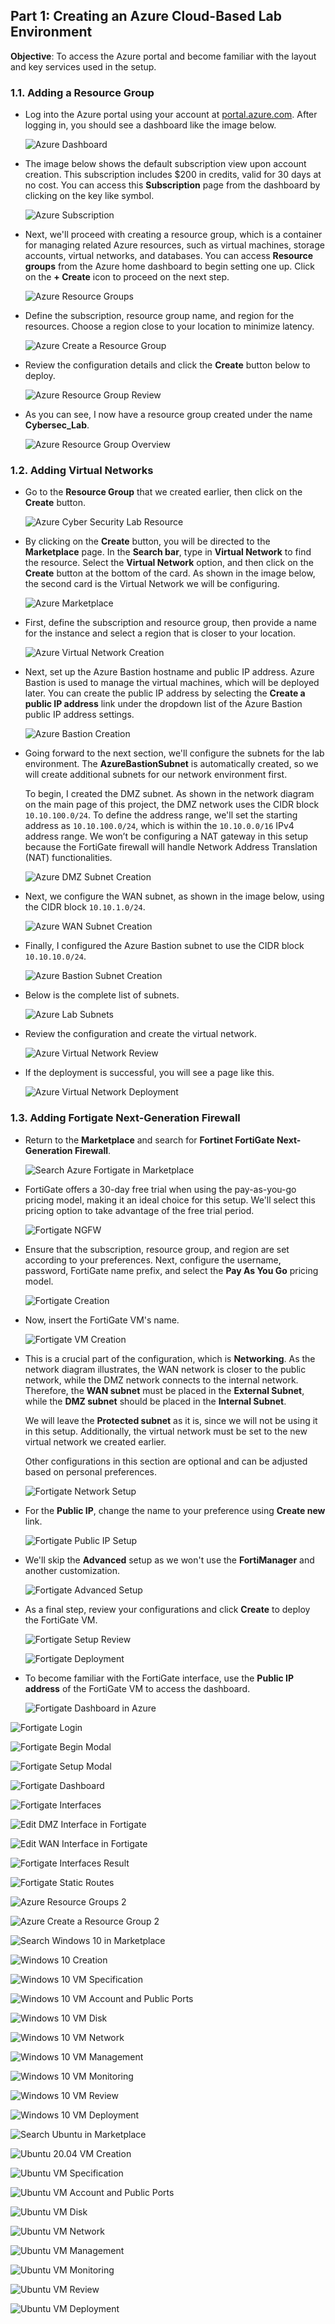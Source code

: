 ## Part 1: Creating an Azure Cloud-Based Lab Environment  
**Objective**: To access the Azure portal and become familiar with the layout and key services used in the setup.  
### 1.1. Adding a Resource Group
  - Log into the Azure portal using your account at [portal.azure.com](https://portal.azure.com). After logging in, you should see a dashboard like the image below.
      
     ![Azure Dashboard](images/azure-dashboard.png)  
      
  - The image below shows the default subscription view upon account creation. This subscription includes $200 in credits, valid for 30 days at no cost. You can access this **Subscription** page from the dashboard by clicking on the key like symbol.
      
    ![Azure Subscription](images/azure-subscription.png)  
      
  - Next, we'll proceed with creating a resource group, which is a container for managing related Azure resources, such as virtual machines, storage accounts, virtual networks, and databases. You can access **Resource groups** from the Azure home dashboard to begin setting one up. Click on the **+ Create** icon to proceed on the next step.
      
    ![Azure Resource Groups](images/azure-resource.png)  
      
  - Define the subscription, resource group name, and region for the resources. Choose a region close to your location to minimize latency.
      
    ![Azure Create a Resource Group](images/azure-create-resource.png)  
      
  - Review the configuration details and click the **Create** button below to deploy.
      
    ![Azure Resource Group Review](images/azure-resource-review.png)  
      
  - As you can see, I now have a resource group created under the name **Cybersec_Lab**.
      
    ![Azure Resource Group Overview](images/azure-resource-overview.png)  
  
### 1.2. Adding Virtual Networks
  - Go to the **Resource Group** that we created earlier, then click on the **Create** button.
      
    ![Azure Cyber Security Lab Resource](images/azure-cyberseclab-overview.png)
      
  - By clicking on the **Create** button, you will be directed to the **Marketplace** page. In the **Search bar**, type in **Virtual Network** to find the resource. Select the **Virtual Network** option, and then click on the **Create** button at the bottom of the card. As shown in the image below, the second card is the Virtual Network we will be configuring.
  
    ![Azure Marketplace](images/azure-marketplace.png)
      
  - First, define the subscription and resource group, then provide a name for the instance and select a region that is closer to your location.
      
    ![Azure Virtual Network Creation](images/azure-virtual-net.png)

  - Next, set up the Azure Bastion hostname and public IP address. Azure Bastion is used to manage the virtual machines, which will be deployed later. You can create the public IP address by selecting the **Create a public IP address** link under the dropdown list of the Azure Bastion public IP address settings.  
      
    ![Azure Bastion Creation](images/azure-bastion.png)  
  
  - Going forward to the next section, we'll configure the subnets for the lab environment. The **AzureBastionSubnet** is automatically created, so we will create additional subnets for our network environment first.
  
    To begin, I created the DMZ subnet. As shown in the network diagram on the main page of this project, the DMZ network uses the CIDR block `10.10.100.0/24`. To define the address range, we'll set the starting address as `10.10.100.0/24`, which is within the `10.10.0.0/16` IPv4 address range. We won’t be configuring a NAT gateway in this setup because the FortiGate firewall will handle Network Address Translation (NAT) functionalities.  
    
    ![Azure DMZ Subnet Creation](images/azure-dmz-subnet.png)  

  - Next, we configure the WAN subnet, as shown in the image below, using the CIDR block `10.10.1.0/24`.
       
    ![Azure WAN Subnet Creation](images/azure-wan-subnet.png)  

  - Finally, I configured the Azure Bastion subnet to use the CIDR block `10.10.10.0/24`.
    
    ![Azure Bastion Subnet Creation](images/azure-bastion-subnet.png)

  - Below is the complete list of subnets.
  
    ![Azure Lab Subnets](images/azure-subnets.png)  

  - Review the configuration and create the virtual network.
  
    ![Azure Virtual Network Review](images/azure-virtual-net-review.png)

  - If the deployment is successful, you will see a page like this.
  
    ![Azure Virtual Network Deployment](images/azure-virtual-net-deployment.png)

### 1.3. Adding Fortigate Next-Generation Firewall  
  - Return to the **Marketplace** and search for **Fortinet FortiGate Next-Generation Firewall**.
  
    ![Search Azure Fortigate in Marketplace](images/azure-market-fortigate.png)  

  - FortiGate offers a 30-day free trial when using the pay-as-you-go pricing model, making it an ideal choice for this setup. We'll select this pricing option to take advantage of the free trial period.
  
    ![Fortigate NGFW](images/azure-fortigate-ngfw.png)  

  - Ensure that the subscription, resource group, and region are set according to your preferences. Next, configure the username, password, FortiGate name prefix, and select the **Pay As You Go** pricing model.
  
    ![Fortigate Creation](images/azure-fortigate-creation.png)  

  - Now, insert the FortiGate VM's name.
  
    ![Fortigate VM Creation](images/azure-fortigate-vm-creation.png)  

  - This is a crucial part of the configuration, which is **Networking**. As the network diagram illustrates, the WAN network is closer to the public network, while the DMZ network connects to the internal network. Therefore, the **WAN subnet** must be placed in the **External Subnet**, while the **DMZ subnet** should be placed in the **Internal Subnet**.  
  
    We will leave the **Protected subnet** as it is, since we will not be using it in this setup. Additionally, the virtual network must be set to the new virtual network we created earlier.  
  
    Other configurations in this section are optional and can be adjusted based on personal preferences.  
  
    ![Fortigate Network Setup](images/azure-fortigate-net-setup.png)  

  - For the **Public IP**, change the name to your preference using **Create new** link.
  
    ![Fortigate Public IP Setup](images/azure-fortigate-public-ip.png)  

  - We'll skip the **Advanced** setup as we won't use the **FortiManager** and another customization.
  
    ![Fortigate Advanced Setup](images/azure-fortigate-advanced-setup.png)  

  - As a final step, review your configurations and click **Create** to deploy the FortiGate VM.
  
    ![Fortigate Setup Review](images/azure-fortigate-setup-review.png)
    
    ![Fortigate Deployment](images/azure-fortigate-deployment.png)

  - To become familiar with the FortiGate interface, use the **Public IP address** of the FortiGate VM to access the dashboard.  
  
    ![Fortigate Dashboard in Azure](images/azure-fortigate-dashboard.png)  

![Fortigate Login](images/fortigate-login.png)  

![Fortigate Begin Modal](images/fortigate-begin.png)  

![Fortigate Setup Modal](images/fortigate-setup.png)  

![Fortigate Dashboard](images/fortigate-dashboard.png)  

![Fortigate Interfaces](images/fortigate-interfaces.png)  

![Edit DMZ Interface in Fortigate](images/fortigate-edit-dmz-interface.png)  

![Edit WAN Interface in Fortigate](images/fortigate-edit-wan-interface.png)  

![Fortigate Interfaces Result](images/fortigate-interfaces-result.png)  

![Fortigate Static Routes](images/fortigate-static-routes.png)  

![Azure Resource Groups 2](images/azure-resource-2.png)  

![Azure Create a Resource Group 2](images/azure-create-resource-2.png)  

![Search Windows 10 in Marketplace](images/azure-market-windows.png)  

![Windows 10 Creation](images/azure-windows-creation.png)  

![Windows 10 VM Specification](images/windows-vm-specs.png)  

![Windows 10 VM Account and Public Ports](images/windows-vm-acc-ports.png)  

![Windows 10 VM Disk](images/windows-vm-disk.png)  

![Windows 10 VM Network](images/windows-vm-net.png)  

![Windows 10 VM Management](images/windows-vm-mgmt.png)  

![Windows 10 VM Monitoring](images/windows-vm-monitoring.png)  

![Windows 10 VM Review](images/windows-vm-review.png)  

![Windows 10 VM Deployment](images/windows-vm-deployment.png)  

![Search Ubuntu in Marketplace](images/azure-market-ubuntu.png)  

![Ubuntu 20.04 VM Creation](images/ubuntu-vm-creation.png)  

![Ubuntu VM Specification](images/ubuntu-vm-specs.png)  

![Ubuntu VM Account and Public Ports](images/ubuntu-vm-acc-ports.png)  

![Ubuntu VM Disk](images/ubuntu-vm-disk.png)  

![Ubuntu VM Network](images/ubuntu-vm-net.png)  

![Ubuntu VM Management](images/ubuntu-vm-mgmt.png)  

![Ubuntu VM Monitoring](images/ubuntu-vm-monitoring.png)  

![Ubuntu VM Review](images/ubuntu-vm-review.png)  

![Ubuntu VM Deployment](images/ubuntu-vm-deployment.png)  
